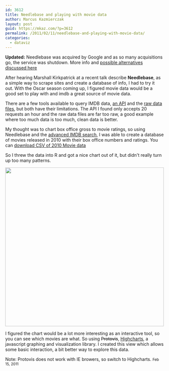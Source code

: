```yaml
---
id: 3612
title: Needlebase and playing with movie data
author: Marcus Kazmierczak
layout: post
guid: https://mkaz.com/?p=3612
permalink: /2011/02/11/needlebase-and-playing-with-movie-data/
categories:
  - dataviz
---
```

**Updated:** Needlebase was acquired by Google and as so many acquisitions go, the service was shutdown. More info and [possible alternatives discussed here][1]

After hearing Marshall Kirkpatrick at a recent talk describe **Needlebase**, as a simple way to scrape sites and create a database of info, I had to try it out. With the Oscar season coming up, I figured movie data would be a good set to play with and imdb a great source of movie data.

There are a few tools available to query IMDB data, [an API][2] and the [raw data files][3], but both have their limitations. The API I found only accepts 20 requests an hour and the raw data files are far too raw, a good example where too much data is too much, clean data is better.

My thought was to chart box office gross to movie ratings, so using Needlebase and the [advanced IMDB search][4], I was able to create a database of movies released in 2010 with their box office numbers and ratings. You can [download CSV of 2010 Movie data][5]

So I threw the data into R and got a nice chart out of it, but didn't really turn up too many patterns.

<div align="center">
  <img src="https://mkaz.com/wp-content/uploads/2011/02/movie_chart_r.png" alt="" title="movie_chart_r" width="504" height="504" class="alignnone size-full wp-image-1596" />
</div>

I figured the chart would be a lot more interesting as an interactive tool, so you can see which movies are what. So using <s>Protovis</s>, [Highcharts][6], a javascript graphing and visualization library. I created this view which allows some basic interaction, a bit better way to explore this data.

Note: Protovis does not work with IE browers, so switch to Highcharts. <small>Feb 15, 2011</small>

 [1]: http://www.reporterslab.org/needlebase-dead/
 [2]: http://deanclatworthy.com/imdb/
 [3]: http://www.imdb.com/interfaces
 [4]: http://www.imdb.com/search/title
 [5]: /a/dataviz/Movies-Released-in-2010.csv
 [6]: http://www.highcharts.com/